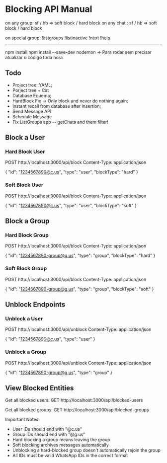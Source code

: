 # Blocking API Manual
on any group: sf / hb => soft block / hard block
on any chat : sf / hb => soft block / hard block

on special group:
!listgroups
!listinactive
!next
!help

---


npm install
npm install --save-dev nodemon -> Para rodar sem precisar atualizar o código toda hora

## Todo
- Project tree: YAML;
- Porject tree + Cat
- Database Equema; 
- HardBlock Fix -> Only block and never do nothing again; 
- Instant recall from database after insertion;
- Send Message API
- Schedule Message
- Fix ListGroups app -- getChats and them filter! 


## Block a User

### Hard Block User
POST http://localhost:3000/api/block
Content-Type: application/json

{
    "id": "1234567890@c.us",
    "type": "user",
    "blockType": "hard"
}

### Soft Block User
POST http://localhost:3000/api/block
Content-Type: application/json

{
    "id": "1234567890@c.us",
    "type": "user",
    "blockType": "soft"
}

## Block a Group

### Hard Block Group
POST http://localhost:3000/api/block
Content-Type: application/json

{
    "id": "1234567890-group@g.us",
    "type": "group",
    "blockType": "hard"
}

### Soft Block Group
POST http://localhost:3000/api/block
Content-Type: application/json

{
    "id": "1234567890-group@g.us",
    "type": "group",
    "blockType": "soft"
}

## Unblock Endpoints

### Unblock a User
POST http://localhost:3000/api/unblock
Content-Type: application/json

{
    "id": "1234567890@c.us",
    "type": "user"
}

### Unblock a Group
POST http://localhost:3000/api/unblock
Content-Type: application/json

{
    "id": "1234567890-group@g.us",
    "type": "group"
}

## View Blocked Entities

Get all blocked users:
GET http://localhost:3000/api/blocked-users

Get all blocked groups:
GET http://localhost:3000/api/blocked-groups

Important Notes:
- User IDs should end with "@c.us"
- Group IDs should end with "@g.us"
- Hard blocking a group means leaving the group
- Soft blocking archives messages automatically
- Unblocking a hard-blocked group doesn't automatically rejoin the group
- All IDs must be valid WhatsApp IDs in the correct format
